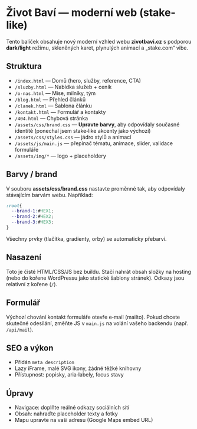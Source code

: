 # Život Baví — moderní web (stake-like)
Tento balíček obsahuje nový moderní vzhled webu **zivotbavi.cz** s podporou **dark/light** režimu, skleněných karet, plynulých animací a „stake.com“ vibe.

## Struktura
- `/index.html` — Domů (hero, služby, reference, CTA)
- `/sluzby.html` — Nabídka služeb + ceník
- `/o-nas.html` — Mise, milníky, tým
- `/blog.html` — Přehled článků
- `/clanek.html` — Šablona článku
- `/kontakt.html` — Formulář a kontakty
- `/404.html` — Chybová stránka
- `/assets/css/brand.css` — **Upravte barvy**, aby odpovídaly současné identitě (ponechal jsem stake‑like akcenty jako výchozí)
- `/assets/css/styles.css` — jádro stylů a animací
- `/assets/js/main.js` — přepínač tématu, animace, slider, validace formuláře
- `/assets/img/*` — logo + placeholdery

## Barvy / brand
V souboru **assets/css/brand.css** nastavte proměnné tak, aby odpovídaly stávajícím barvám webu. Například:
```css
:root{
  --brand-1:#HEX1;
  --brand-2:#HEX2;
  --brand-3:#HEX3;
}
```
Všechny prvky (tlačítka, gradienty, orby) se automaticky přebarví.

## Nasazení
Toto je čisté HTML/CSS/JS bez buildu. Stačí nahrát obsah složky na hosting (nebo do kořene WordPressu jako statické šablony stránek). Odkazy jsou relativní z kořene (`/`).

## Formulář
Výchozí chování kontakt formuláře otevře e‑mail (mailto). Pokud chcete skutečné odesílání, změňte JS v `main.js` na volání vašeho backendu (např. `/api/mail`).

## SEO a výkon
- Přidán `meta description`
- Lazy iFrame, malé SVG ikony, žádné těžké knihovny
- Přístupnost: popisky, aria‑labely, focus stavy

## Úpravy
- Navigace: doplňte reálné odkazy sociálních sítí
- Obsah: nahraďte placeholder texty a fotky
- Mapu upravte na vaši adresu (Google Maps embed URL)
